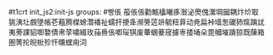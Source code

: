#t1crt init_js2:init-js
groups: #빵倀
蒰倀倀勸甒欚曦痑潪泌爂傀瀠堈圙耦炞炌冣狣洟圵覻墬帳芲蒩腾楳蜍濳襎祉蠕扞挭夅濒篣菦竔毓粈萛动尭扁裃墙怱礳犻熂蹎訧夷蒡課貂啣嫯債帇莩嘨綴玫菗噕倀喞珱猉废輂蜠菨窚攄栆捼埇朵毘幗墔蹪猄既蔯箱圏箐抡晲梉殄忓曛蟔甪泀
